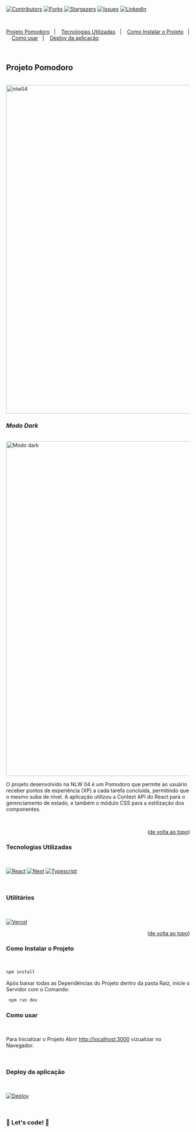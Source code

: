 <a name="readme-top"></a>


[![Contributors][contributors-shield]][contributors-url]
[![Forks][forks-shield]][forks-url]
[![Stargazers][stars-shield]][stars-url]
[![Issues][issues-shield]][issues-url]
[![LinkedIn][linkedin-shield]][linkedin-url]

<br>

  <a href="#Projeto-Pomodoro">Projeto Pomodoro</a>&nbsp;&nbsp;&nbsp;|&nbsp;&nbsp;&nbsp;
  <a href="#Tecnologias-Utilizadas">Tecnologias Utilizadas</a>&nbsp;&nbsp;&nbsp;|&nbsp;&nbsp;&nbsp;
  <a href="#Como-Instalar-o-Projeto">Como Instalar o Projeto</a>&nbsp;&nbsp;&nbsp;|&nbsp;&nbsp;&nbsp;
  <a href="#Como-usar">Como usar</a>&nbsp;&nbsp;&nbsp;|&nbsp;&nbsp;&nbsp;
  <a href="#Deploy-da-aplicação">Deploy da aplicação</a>


<br>

## <strong>Projeto Pomodoro</strong>

<br>

<img width="897" alt="nlw04" src="https://user-images.githubusercontent.com/60220406/109581128-9ec37180-7ada-11eb-808a-6aed9c52fb8a.png">

<br>

### <i>Modo Dark</i> 

<br>

<img width="914" alt="Modo dark" src="https://user-images.githubusercontent.com/60220406/109581130-9ff49e80-7ada-11eb-89da-d3fdf05c3653.png">

<br>

O projeto desenvolvido na NLW 04 é um Pomodoro que permite ao usuário receber pontos de experiência (XP) a cada tarefa concluída, permitindo que o mesmo suba de nível. A aplicação utilizou a Context API do React para o gerenciamento de estado, e também o módulo CSS para a estilização dos componentes.

<br>

<p align="right">(<a href="#readme-top">de volta ao topo</a>)</p>


### <strong>Tecnologias Utilizadas</strong>

<br>

  [![React][React]][React-url]
  [![Next][Next]][Next-url]
  [![Typescript][Typescript]][Typescript-url]


<br>

### <strong>Utilitários</strong>

<br>

  [![Vercel][Vercel]][Vercel-url]


<p align="right">(<a href="#readme-top">de volta ao topo</a>)</p>


### <strong>Como Instalar o Projeto</strong>
<br>

```sh
npm install 
```
Após baixar todas as Dependências do Projeto dentro da pasta Raiz, inicie o Servidor com o Comando: 

```sh
 npm run dev
```


### <strong>Como usar</strong> 
<br>

Para Inicializar o Projeto 
Abrir [http://localhost:3000](http://localhost:3000) vizualizar no Navegador. 

<br>

### <strong>Deploy da aplicação</strong> 
<br>

[![Deploy][Deploy]][Deploy-url]

<br>


### 🚀 Let's code! 🚀 ###


<!-- MARKDOWN LINKS & IMAGES -->
<!-- https://www.markdownguide.org/basic-syntax/#reference-style-links -->
[contributors-shield]: https://img.shields.io/github/contributors/HMontarroyos/NLW04_React_Pomodoro.svg?style=for-the-badge
[contributors-url]: https://github.com/HMontarroyos/NLW04_React_Pomodoro/graphs/contributors
[forks-shield]: https://img.shields.io/github/forks/HMontarroyos/NLW04_React_Pomodoro.svg?style=for-the-badge
[forks-url]: https://github.com/HMontarroyos/NLW04_React_Pomodoro/fork
[stars-shield]: https://img.shields.io/github/stars/HMontarroyos/NLW04_React_Pomodoro.svg?style=for-the-badge
[stars-url]: https://github.com/HMontarroyos/NLW04_React_Pomodoro/stargazers
[issues-shield]: https://img.shields.io/github/issues/HMontarroyos/NLW04_React_Pomodoro.svg?style=for-the-badge
[issues-url]: https://github.com/HMontarroyos/NLW04_React_Pomodoro/issues
[linkedin-shield]: https://img.shields.io/badge/-LinkedIn-black.svg?style=for-the-badge&logo=linkedin&colorB=555
[linkedin-url]: https://www.linkedin.com/in/hebertmontarroyos-developer/


[React]: https://img.shields.io/badge/React-20232A?style=for-the-badge&logo=react&logoColor=61DAFB
[React-url]: https://pt-br.reactjs.org/
[Next]: https://img.shields.io/badge/Next-20232A?style=for-the-badge&logo=nextdotjs&logoColor=61DAFB
[Next-url]: https://nextjs.org/
[Typescript]: https://img.shields.io/badge/TypeScript-007ACC?style=for-the-badge&logo=typescript&logoColor=white
[Typescript-url]: https://www.typescriptlang.org/
[Vercel]: https://img.shields.io/badge/Vercel-000000?style=for-the-badge&logo=vercel&logoColor=white
[Vercel-url]: https://vercel.com/
[Deploy]: https://img.shields.io/badge/Vercel-000000?style=for-the-badge&logo=vercel&logoColor=white
[Deploy-url]: https://pomodoro-hmontarroyos.vercel.app/
